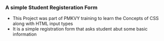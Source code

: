 ### A simple Student Registeration Form
- This Project was part of PMKVY training to learn the Concepts of CSS along with HTML input types 
- It is a simple registration form that asks student abut some basic information
  
